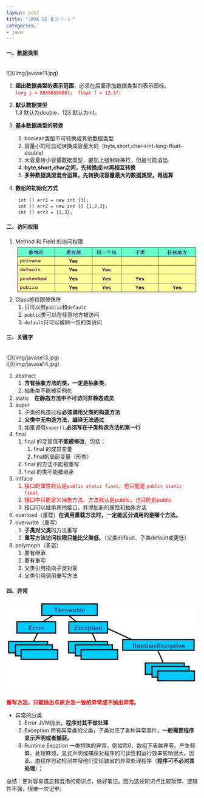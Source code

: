 ```yaml
---
layout: post
title: "JAVA SE 复习（一）"
categories:
- java
---
```



#### 一、数据类型 ####
<br/>
![](/img/javase11.jpg)

1. **超出数据类型的表示范围**，必须在后面添加数据类型的表示图标。<br/>
     <font color=red>`long j = 8888888888l;`&emsp;`float f = 12.3f;`</font>
2. **默认数据类型**<br/>1.3 默认为double，123 默认为int。
3. **基本数据类型的转换**<br/>
	1. boolean类型不可转换成其他数据类型
	2. 容量小的可自动转换成容量大的（byte,short,char->int-long-float-double)
	3. 大容量转小容量数据类型，要加上强制转换符，但是可能溢出
	3. **byte,short,char之间，先转换成int再相互转换**
	4. **多种数据类型混合运算，先转换成容量最大的数据类型，再运算**
5. **数组的初始化方式**

		int [] arr1 = new int [3];
		int [] arr2 = new int [] {1,2,3};
		int [] arr3 = {1,3};

#### 二、访问权限 ####
1. Method 和 Field 的访问权限<br/>
![](/img/javase12.jpg)
2. Class的权限修饰符
	1. 只可以用`public`和`default`
	2. `public`类可以在任意地方被访问
	3. `default`只可以被同一包的类访问
#### 三、关键字 ####
<br/>
![](/img/javase13.jpg)<br/>
![](/img/javase14.jpg)

1. abstract
	1. **含有抽象方法的类，一定是抽象类**。
	2. 抽象类不能被实例化
1. static&emsp;**在静态方法中不可访问非静态成员**
2. super
	1. 子类的构造过程**必须调用父类的构造方法**
	2. **父类中无构造方法，编译无法通过**
	2. 如果调用`super()`,**必须写在子类构造方法的第一行**
3. final
	1. final 的变量值**不能被修改**，包括：
		1. final 的成员变量
		2. final的局部变量（形参）
	3. final 的方法不能被重写
	4. final 的类不能被继承
4. intface<font color=red> 
	1. 接口的属性默认是`public static final`，也只能是 `public static final`
	2. 接口中只能定义抽象方法。方法默认是public，也只能是public   </font>
	3. 接口可以继承其他接口，并添加新的属性和抽象方法
5. overload（重载）**在调用重载方法时，一定能区分调用的是哪个方法。**
1. overwrite（重写）
	1. **子类对父类**的方法重写
	2. **重写方法访问权限只能比父类低**。（父类default、子类default或更低）
3. polymoph（多态）
	1. 要有继承
	2. 要有重写
	3. 父类引用指向子类对象
	4. 父类引用调用重写方法
#### 四、异常 ####
![](/img/javase15.png)<br/>&emsp;<br/><font color=red><b>
重写方法，只能抛出与原方法一致的异常或不抛出异常。</b></font>

- 异常的分类
	1. Error JVM抛出，**程序对其不做处理**
	2. Exception 所有异常类的父类，子类对应了各种异常事件，**一般需要程序显示声明或者捕获。**
	3. Runtime Excption 一类特殊的异常，例如除0、数组下表越界等。产生频繁、处理麻烦，显式声明或捕获对程序的可读性和运行效率影响很大。因此，由程序自动检测并将他们交给缺省的异常处理程序（**程序可不必对其处理**）；

总结：要对容易遗忘和混淆的知识点，做好笔记。因为这些知识点比较琐碎、逻辑性不强，很难一次记牢。
